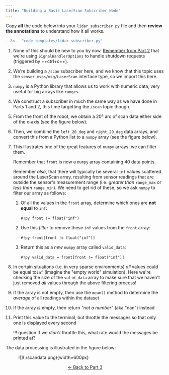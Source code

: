 ```yaml
---  
title: "Building a Basic LaserScan Subscriber Node"
---
```


Copy **all** the code below into your `lidar_subscriber.py` file and then **review the annotations** to understand how it all works.

```python title="lidar_subscriber.py"
--8<-- "code_templates/lidar_subscriber.py"
```

1. None of this should be new to you by now. [Remember from Part 2](../part2.md#ex5) that we're using `SignalHandlerOptions` to handle shutdown requests (triggered by ++ctrl+c++).
2. We're building a `/scan` subscriber here, and we know that this topic uses the `sensor_msgs/msg/LaserScan` interface type, so we import this here.
3. `numpy` is a Python library that allows us to work with numeric data, very useful for big arrays like `ranges`.
4. We construct a subscriber in much the same way as we have done in Parts 1 and 2, this time targetting the `/scan` topic though.
5. From the front of the robot, we obtain a 20&deg; arc of scan data either side of the x-axis (see the figure below).

6. Then, we combine the `left_20_deg` and `right_20_deg` data arrays, and convert this from a Python list to a `numpy` array (see the figure below).

7. This illustrates one of the great features of `numpy` arrays: we can filter them.

    Remember that `front` is now a `numpy` array containing 40 data points.
    
    Remember *also*, that there will typically be several `inf` values scattered around the LaserScan array, resulting from sensor readings that are outside the sensor's measurement range (i.e. *greater than* `range_max` or *less than* `range_min`). We need to get rid of these, so we ask `numpy` to filter our array as follows:

    1. Of all the values in the `front` array, determine which ones are **not equal** to `inf`: 
        
        `#!py front != float("inf")`

    1. Use this *filter* to remove these `inf` values from the `front` array:
        
        `#!py front[front != float("inf")]`
    
    1. Return this as a *new* `numpy` array called `valid_data`:

        `#!py valid_data = front[front != float("inf")]`

8. In certain situations (i.e. in very sparse environments) *all* values could be equal to`inf` (imagine the "empty world" simulation). Here we're checking the size of the `valid_data` array to make sure that we haven't just removed *all* values through the above filtering process!

9. If the array is not empty, then use the `mean()` method to determine the *average* of all readings within the dataset
10. If the array *is* empty, then return *"not a number"* (aka "nan") instead 
11. Print this value to the terminal, but throttle the messages so that only one is displayed every second

    !!! question
        If we *didn't* throttle this, what rate would the messages be printed at?

The data processing is illustrated in the figure below:

<figure markdown>
  ![](./scandata.png){width=600px}
</figure>

<p align="center">
  <a href="../../part3#ex4_ret">&#8592; Back to Part 3</a>
</p>